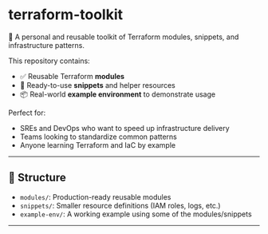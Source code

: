 # terraform-toolkit

🧰 A personal and reusable toolkit of Terraform modules, snippets, and infrastructure patterns.

This repository contains:

- ✅ Reusable Terraform **modules**
- 🧩 Ready-to-use **snippets** and helper resources
- 📦 Real-world **example environment** to demonstrate usage

Perfect for:
- SREs and DevOps who want to speed up infrastructure delivery
- Teams looking to standardize common patterns
- Anyone learning Terraform and IaC by example

---

## 📁 Structure

- `modules/`: Production-ready reusable modules
- `snippets/`: Smaller resource definitions (IAM roles, logs, etc.)
- `example-env/`: A working example using some of the modules/snippets

---
